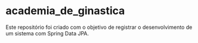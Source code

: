 # academia_de_ginastica
Este repositório foi criado com o objetivo de registrar o desenvolvimento de um sistema com Spring Data JPA.

